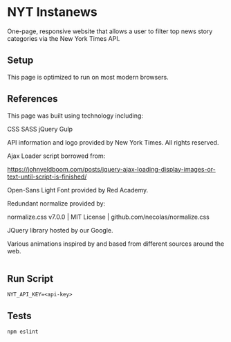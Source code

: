 # NYT Instanews
One-page, responsive website that allows a user to filter top news story categories via the New York Times API.

## Setup
This page is optimized to run on most modern browsers. 

## References

This page was built using technology including:

CSS
SASS
jQuery
Gulp

API information and logo provided by New York Times. All rights reserved. 

Ajax Loader script borrowed from:

https://johnveldboom.com/posts/jquery-ajax-loading-display-images-or-text-until-script-is-finished/

Open-Sans Light Font provided by Red Academy.

Redundant normalize provided by:

normalize.css v7.0.0 | MIT License | github.com/necolas/normalize.css

JQuery library hosted by our Google. 

Various animations inspired by and based from different sources around the web.

```

```

## Run Script

```
NYT_API_KEY=<api-key>

```

## Tests

```
npm eslint
```


